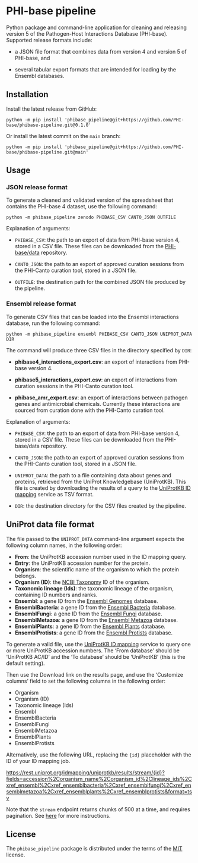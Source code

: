 # PHI-base pipeline

Python package and command-line application for cleaning and releasing
version 5 of the Pathogen-Host Interactions Database (PHI-base).
Supported release formats include:

-   a JSON file format that combines data from version 4 and version 5
    of PHI-base, and

-   several tabular export formats that are intended for loading by the
    Ensembl databases.

## Installation

Install the latest release from GitHub:

    python -m pip install 'phibase_pipeline@git+https://github.com/PHI-base/phibase-pipeline.git@0.1.0'

Or install the latest commit on the `main` branch:

    python -m pip install 'phibase_pipeline@git+https://github.com/PHI-base/phibase-pipeline.git@main'

## Usage

### JSON release format

To generate a cleaned and validated version of the spreadsheet that
contains the PHI-base 4 dataset, use the following command:

    python -m phibase_pipeline zenodo PHIBASE_CSV CANTO_JSON OUTFILE

Explanation of arguments:

-   `PHIBASE_CSV`: the path to an export of data from PHI-base version
    4, stored in a CSV file. These files can be downloaded from the
    [PHI-base/data](https://github.com/PHI-base/data/tree/master/releases)
    repository.

-   `CANTO_JSON`: the path to an export of approved curation sessions
    from the PHI-Canto curation tool, stored in a JSON file.

-   `OUTFILE`: the destination path for the combined JSON file produced
    by the pipeline.

### Ensembl release format

To generate CSV files that can be loaded into the Ensembl interactions
database, run the following command:

    python -m phibase_pipeline ensembl PHIBASE_CSV CANTO_JSON UNIPROT_DATA DIR

The command will produce three CSV files in the directory specified by
`DIR`:

-   **phibase4_interactions_export.csv**: an export of interactions from
    PHI-base version 4.

-   **phibase5_interactions_export.csv**: an export of interactions from
    curation sessions in the PHI-Canto curation tool.

-   **phibase_amr_export.csv**: an export of interactions between
    pathogen genes and antimicrobial chemicals. Currently these
    interactions are sourced from curation done with the PHI-Canto
    curation tool.

Explanation of arguments:

-   `PHIBASE_CSV`: the path to an export of data from PHI-base version
    4, stored in a CSV file. These files can be downloaded from the
    PHI-base/data repository.

-   `CANTO_JSON`: the path to an export of approved curation sessions
    from the PHI-Canto curation tool, stored in a JSON file.

-   `UNIPROT_DATA`: the path to a file containing data about genes and
    proteins, retrieved from the UniProt Knowledgebase (UniProtKB). This
    file is created by downloading the results of a query to the
    [UniProtKB ID mapping](https://www.uniprot.org/id-mapping) service
    as TSV format.

-   `DIR`: the destination directory for the CSV files created by the
    pipeline.

## UniProt data file format

The file passed to the `UNIPROT_DATA` command-line argument expects the
following column names, in the following order:

-   **From**: the UniProtKB accession number used in the ID mapping
    query.
-   **Entry**: the UniProtKB accession number for the protein.
-   **Organism**: the scientific name of the organism to which the
    protein belongs.
-   **Organism (ID)**: the [NCBI
    Taxonomy](https://www.ncbi.nlm.nih.gov/taxonomy) ID of the organism.
-   **Taxonomic lineage (Ids)**: the taxonomic lineage of the organism,
    containing ID numbers and ranks.
-   **Ensembl**: a gene ID from the [Ensembl
    Genomes](https://ensemblgenomes.org/) database.
-   **EnsemblBacteria**: a gene ID from the [Ensembl
    Bacteria](https://bacteria.ensembl.org/index.html) database.
-   **EnsemblFungi**: a gene ID from the [Ensembl
    Fungi](https://fungi.ensembl.org/index.html) database.
-   **EnsemblMetazoa**: a gene ID from the [Ensembl
    Metazoa](https://metazoa.ensembl.org/index.html) database.
-   **EnsemblPlants**: a gene ID from the [Ensembl
    Plants](https://plants.ensembl.org/index.html) database.
-   **EnsemblProtists**: a gene ID from the [Ensembl
    Protists](https://protists.ensembl.org/index.html) database.

To generate a valid file, use the [UniProtKB ID
mapping](https://www.uniprot.org/id-mapping) service to query one or
more UniProtKB accession numbers. The ‘From database’ should be
‘UniProtKB AC/ID’ and the ‘To database’ should be ‘UniProtKB’ (this is
the default setting).

Then use the Download link on the results page, and use the ‘Customize
columns’ field to set the following columns in the following order:

-   Organism
-   Organism (ID)
-   Taxonomic lineage (Ids)
-   Ensembl
-   EnsemblBacteria
-   EnsemblFungi
-   EnsemblMetazoa
-   EnsemblPlants
-   EnsemblProtists

Alternatively, use the following URL, replacing the `{id}` placeholder
with the ID of your ID mapping job.

https://rest.uniprot.org/idmapping/uniprotkb/results/stream/{id}?fields=accession%2Corganism_name%2Corganism_id%2Clineage_ids%2Cxref_ensembl%2Cxref_ensemblbacteria%2Cxref_ensemblfungi%2Cxref_ensemblmetazoa%2Cxref_ensemblplants%2Cxref_ensemblprotists&format=tsv

Note that the `stream` endpoint returns chunks of 500 at a time, and
requires pagination. See [here](https://www.uniprot.org/help/pagination)
for more instructions.

## License

The `phibase_pipeline` package is distributed under the terms of the
[MIT](https://spdx.org/licenses/MIT.html) license.
